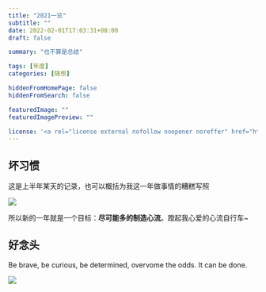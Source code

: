 ```yaml
---
title: "2021一览"
subtitle: ""
date: 2022-02-01T17:03:31+08:00
draft: false

summary: "也不算是总结"

tags: [年度]
categories: [随想]

hiddenFromHomePage: false
hiddenFromSearch: false

featuredImage: ""
featuredImagePreview: ""

license: '<a rel="license external nofollow noopener noreffer" href="https://creativecommons.org/licenses/by-nc/4.0/" target="_blank">CC BY-NC 4.0</a>' 
---
```


## 坏习惯

这是上半年某天的记录，也可以概括为我这一年做事情的糟糕写照

![](https://gitee.com/tanneho/pic/raw/master/img/202202081702350.png)

所以新的一年就是一个目标：**尽可能多的制造心流**。蹬起我心爱的心流自行车~

## 好念头

Be brave, be curious, be determined, overvome the odds. It can be done.

![](https://gitee.com/tanneho/pic/raw/master/img/202202081710688.png)